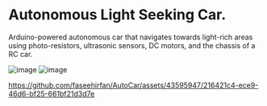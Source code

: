 # Autonomous Light Seeking Car.

Arduino-powered autonomous car that navigates towards light-rich areas using photo-resistors, ultrasonic sensors, DC motors, and the chassis of a RC car.

![image](https://github.com/faseehirfan/AutoCar/assets/43595947/2b2a24f2-1a42-4b67-b4d3-921b6baacea8)
![image](https://github.com/faseehirfan/AutoCar/assets/43595947/69c5e6aa-bbe8-497f-b6f2-d40347979c69)



https://github.com/faseehirfan/AutoCar/assets/43595947/216421c4-ece9-46d6-bf25-661bf21d3d7e

